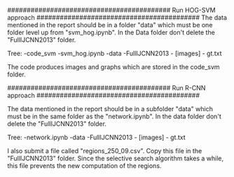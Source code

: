 ##########################################
Run HOG-SVM approach
##########################################
The data mentioned in the report should be in a folder "data" which must be one folder level up from "svm_hog.ipynb". In the Data folder don't delete the "FullIJCNN2013" folder.

Tree:
-code_svm
   -svm_hog.ipynb
-data
   -FullIJCNN2013
      - [images]
      - gt.txt

The code produces images and graphs which are stored in the code_svm folder.

##########################################
Run R-CNN approach
##########################################

The data mentioned in the report should be in a subfolder "data" which must be in the same folder as the "network.ipynb". In the data folder don't delete the "FullIJCNN2013" folder.

Tree:
-network.ipynb
-data
   -FullIJCNN2013
      - [images]
      - gt.txt

I also submit a file called "regions_250_09.csv". Copy this file in the "FullIJCNN2013" folder. Since the selective search algorithm takes a while, this file prevents the new computation of the regions.
